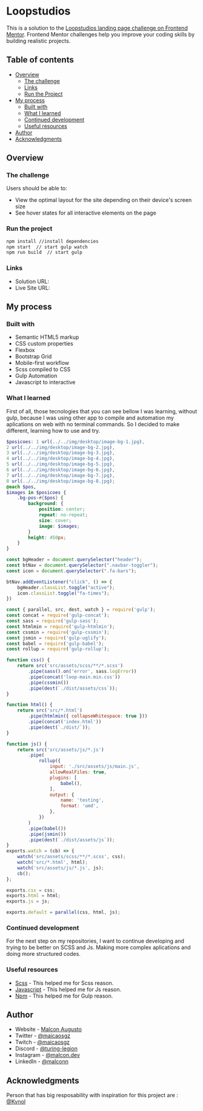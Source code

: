 # Loopstudios

This is a solution to the [Loopstudios landing page challenge on Frontend Mentor](https://www.frontendmentor.io/challenges/loopstudios-landing-page-N88J5Onjw). Frontend Mentor challenges help you improve your coding skills by building realistic projects. 

## Table of contents

- [Overview](#overview)
  - [The challenge](#the-challenge)
  - [Links](#links)
  - [Run the Project](#run-the-project)
- [My process](#my-process)
  - [Built with](#built-with)
  - [What I learned](#what-i-learned)
  - [Continued development](#continued-development)
  - [Useful resources](#useful-resources)
- [Author](#author)
- [Acknowledgments](#acknowledgments)


## Overview

### The challenge

Users should be able to:

- View the optimal layout for the site depending on their device's screen size
- See hover states for all interactive elements on the page

### Run the project
```html
npm install //install dependencies
npm start  // start gulp watch
npm run build  // start gulp
```


### Links

- Solution URL: 
- Live Site URL: 

## My process

### Built with

- Semantic HTML5 markup
- CSS custom properties
- Flexbox
- Bootstrap Grid
- Mobile-first workflow
- Scss compiled to CSS
- Gulp Automation 
- Javascript to interactive


### What I learned
First of all, those tecnologies that you can see bellow I was learning, without gulp, because I was using other app to compile and automation my aplications on web with no terminal commands. So I decided to make different, learning how to use and try. 


```scss
$posicoes: 1 url(../../img/desktop/image-bg-1.jpg),
2 url(../../img/desktop/image-bg-2.jpg),
3 url(../../img/desktop/image-bg-3.jpg),
4 url(../../img/desktop/image-bg-4.jpg),
5 url(../../img/desktop/image-bg-5.jpg),
6 url(../../img/desktop/image-bg-6.jpg),
7 url(../../img/desktop/image-bg-7.jpg),
8 url(../../img/desktop/image-bg-8.jpg);
@each $pos,
$images in $posicoes {
    .bg-pos-#{$pos} {
        background: {
            position: center;
            repeat: no-repeat;
            size: cover;
            image: $images;
        }
        height: 450px;
    }
}
```
```js
const bgHeader = document.querySelector("header");
const btNav = document.querySelector(".navbar-toggler");
const icon = document.querySelector(".fa-bars");

btNav.addEventListener("click", () => {
    bgHeader.classList.toggle("active");
    icon.classList.toggle("fa-times");
})
```
```js
const { parallel, src, dest, watch } = require('gulp');
const concat = require('gulp-concat');
const sass = require('gulp-sass');
const htmlmin = require('gulp-htmlmin');
const cssmin = require('gulp-cssmin');
const jsmin = require('gulp-uglify');
const babel = require('gulp-babel');
const rollup = require('gulp-rollup');

function css() {
    return src('src/assets/scss/**/*.scss')
        .pipe(sass().on('error', sass.logError))
        .pipe(concat('loop-main.min.css'))
        .pipe(cssmin())
        .pipe(dest(`./dist/assets/css`));
}

function html() {
    return src('src/*.html')
        .pipe(htmlmin({ collapseWhitespace: true }))
        .pipe(concat('index.html'))
        .pipe(dest(`./dist/`));
}

function js() {
    return src('src/assets/js/*.js')
        .pipe(
            rollup({
                input: './src/assets/js/main.js',
                allowRealFiles: true,
                plugins: [
                    babel(),
                ],
                output: {
                    name: 'testing',
                    format: 'umd',
                },
            })
        )
        .pipe(babel())
        .pipe(jsmin())
        .pipe(dest(`./dist/assets/js`));
}
exports.watch = (cb) => {
    watch('src/assets/scss/**/*.scss', css);
    watch('src/*.html', html);
    watch('src/assets/js/*.js', js);
    cb();
};

exports.css = css;
exports.html = html;
exports.js = js;

exports.default = parallel(css, html, js);
```


### Continued development

For the next step on my repositories, I want to continue developing and trying to be better on SCSS and Js. Making more complex aplications and doing more structured codes.


### Useful resources

- [Scss](https://sass-lang.com/documentation) - This helped me for Scss reason. 
- [Javascript](https://developer.mozilla.org/pt-BR/docs/Web/JavaScript) - This helped me for Js reason. 
- [Npm](https://docs.npmjs.com/) - This helped me for Gulp reason. 


## Author

- Website - [Malcon Augusto](https://linktr.ee/malconn)
- Twitter - [@maicaosgz](https://twitter.com/maicaosgz)
- Twitch - [@maicaosgz](https://www.twitch.tv/maicaosgz)
- Discord - [@turing-legion](https://discord.gg/tmrpPqmqhe)
- Instagram - [@malcon.dev](https://www.instagram.com/malcon.dev/)
- LinkedIn - [@malconn](https://www.linkedin.com/in/malconn/)
## Acknowledgments
Person that has big resposability with inspiration for this project are : [@Kvnol](https://github.com/kvnol)

